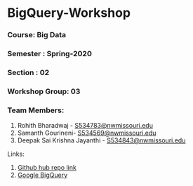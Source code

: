 # BigQuery-Workshop

### Course: Big Data
### Semester : Spring-2020
### Section : 02
### Workshop Group: 03

### Team Members:
1. Rohith Bharadwaj - S534783@nwmissouri.edu
1. Samanth Gourineni- S534569@nwmissouri.edu
1. Deepak Sai Krishna Jayanthi - S534843@nwmissouri.edu 

Links:
1. [Github hub repo link](https://github.com/Samanthgourineni/BigQuery-Workshop)
1. [Google BigQuery](https://cloud.google.com/bigquery)